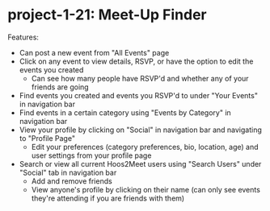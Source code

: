# project-1-21: Meet-Up Finder
Features:
- Can post a new event from "All Events" page 
- Click on any event to view details, RSVP, or have the option to edit the events you created
    - Can see how many people have RSVP'd and whether any of your friends are going
- Find events you created and events you RSVP'd to under "Your Events" in navigation bar
- Find events in a certain category using "Events by Category" in navigation bar
- View your profile by clicking on "Social" in navigation bar and navigating to "Profile Page"
    - Edit your preferences (category preferences, bio, location, age) and user settings from your profile page
- Search or view all current Hoos2Meet users using "Search Users" under "Social" tab in navigation bar
    - Add and remove friends
    - View anyone's profile by clicking on their name (can only see events they're attending if you are friends with them)
